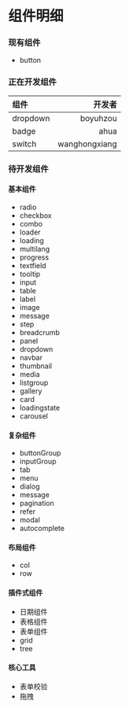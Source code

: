 # 组件明细

### 现有组件

- button

### 正在开发组件
|组件|开发者|
|:--|--:|
|dropdown|boyuhzou|
|badge|ahua|
|switch|wanghongxiang|


### 待开发组件

#### 基本组件

- radio
- checkbox
- combo
- loader
- loading
- multilang
- progress
- textfield
- tooltip
- input
- table
- label
- image
- message
- step
- breadcrumb
- panel
- dropdown
- navbar
- thumbnail
- media
- listgroup
- gallery
- card
- loadingstate
- carousel

#### 复杂组件

- buttonGroup
- inputGroup
- tab
- menu
- dialog
- message
- pagination
- refer
- modal
- autocomplete


#### 布局组件

- col
- row

#### 插件式组件

- 日期组件
- 表格组件
- 表单组件
- grid
- tree

#### 核心工具

- 表单校验
- 拖拽
